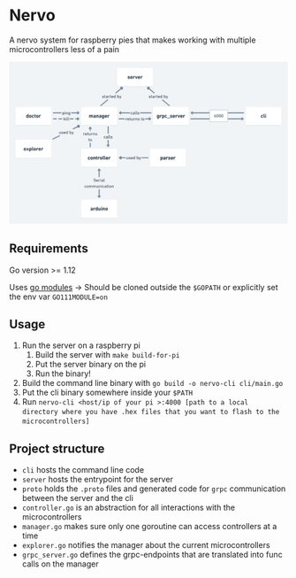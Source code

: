 # Nervo

A nervo system for raspberry pies that makes working with multiple microcontrollers less of a pain

![alt](./.img/nervo.png)

## Requirements

Go version >= 1.12

Uses [go modules](https://github.com/golang/go/wiki/Modules) -> Should be cloned outside the `$GOPATH` or explicitly set the env var `GO111MODULE=on`

## Usage

1. Run the server on a raspberry pi
   1. Build the server with `make build-for-pi`
   2. Put the server binary on the pi
   3. Run the binary!
1. Build the command line binary with `go build -o nervo-cli cli/main.go`
1. Put the cli binary somewhere inside your `$PATH`
1. Run `nervo-cli <host/ip of your pi >:4000 [path to a local directory where you have .hex files that you want to flash to the microcontrollers]`

## Project structure

- `cli` hosts the command line code
- `server` hosts the entrypoint for the server
- `proto` holds the `.proto` files and generated code for `grpc` communication between the server and the cli
- `controller.go` is an abstraction for all interactions with the microcontrollers
- `manager.go` makes sure only one goroutine can access controllers at a time
- `explorer.go` notifies the manager about the current microcontrollers
- `grpc_server.go` defines the grpc-endpoints that are translated into func calls on the manager
